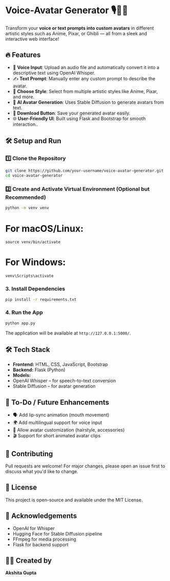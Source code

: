 # Voice-Avatar Generator 🎙️🧑‍💻

Transform your **voice or text prompts into custom avatars** in different artistic styles such as Anime, Pixar, or Ghibli — all from a sleek and interactive web interface!

## 🔥 Features

- 🎤 **Voice Input**: Upload an audio file and automatically convert it into a descriptive text using OpenAI Whisper.
- ✍️ **Text Prompt**: Manually enter any custom prompt to describe the avatar.
- 🎨 **Choose Style**: Select from multiple artistic styles like Anime, Pixar, and more.
- 🧠 **AI Avatar Generation**: Uses Stable Diffusion to generate avatars from text.
- 💾 **Download Button**: Save your generated avatar easily.
- 🌐 **User-Friendly UI**: Built using Flask and Bootstrap for smooth interaction..

## 🛠️ Setup and Run

### 1️⃣ Clone the Repository
```bash
git clone https://github.com/your-username/voice-avatar-generator.git
cd voice-avatar-generator
```

### 2️⃣ Create and Activate Virtual Environment (Optional but Recommended)
``` bash
python -m venv venv
```
# For macOS/Linux:
```
source venv/bin/activate
```
# For Windows:
```
venv\Scripts\activate
```

### 3. Install Dependencies
``` bash
pip install -r requirements.txt
```

### 4. Run the App
``` bash
python app.py
```
The application will be available at `http://127.0.0.1:5000/`.

## 🛠️ Tech Stack
- **Frontend:** HTML, CSS, JavaScript, Bootstrap
- **Backend:** Flask (Python)
- **Models:**
- OpenAI Whisper – for speech-to-text conversion
- Stable Diffusion – for avatar generation


## 📌 To-Do / Future Enhancements
- 🗣️ Add lip-sync animation (mouth movement)
- 🌍 Add multilingual support for voice input
- 🧵 Allow avatar customization (hairstyle, accessories)
- 🎬 Support for short animated avatar clips

## 🤝 Contributing
Pull requests are welcome! For major changes, please open an issue first to discuss what you'd like to change.

## 📄 License
This project is open-source and available under the MIT License.

## 🙌 Acknowledgements
- OpenAI for Whisper
- Hugging Face for Stable Diffusion pipeline
- FFmpeg for media processing
- Flask for backend support

## 🙋‍♀️ Created by
 **Akshita Gupta**
